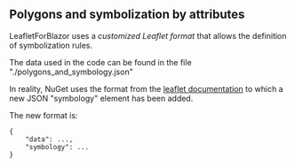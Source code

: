 ## Polygons and symbolization by attributes

LeafletForBlazor uses a _customized Leaflet format_ that allows the definition of symbolization rules.

The data used in the code can be found in the file "./polygons_and_symbology.json"

In reality, NuGet uses the format from the [leaflet documentation](https://www.rfc-editor.org/rfc/rfc7946) to which a new JSON "symbology" element has been added.

The new format is:

	{
		"data": ...,
		"symbology": ...
	}
	